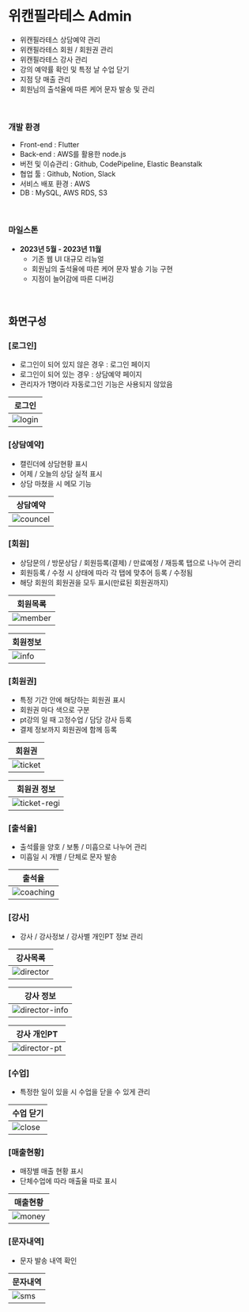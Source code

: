 # 위캔필라테스 Admin

- 위캔필라테스 상담예약 관리
- 위캔필라테스 회원 / 회원권 관리
- 위캔필라테스 강사 관리
- 강의 예약률 확인 및 특정 날 수업 닫기
- 지점 당 매출 관리
- 회원님의 출석율에 따른 케어 문자 발송 및 관리

<br>

### 개발 환경

- Front-end : Flutter
- Back-end : AWS를 활용한 node.js
- 버전 및 이슈관리 : Github, CodePipeline, Elastic Beanstalk
- 협업 툴 : Github, Notion, Slack
- 서비스 배포 환경 : AWS
- DB : MySQL, AWS RDS, S3

<br>


### 마일스톤
- **2023년 5월 - 2023년 11월**
    - 기존 웹 UI 대규모 리뉴얼
    - 회원님의 출석율에 따른 케어 문자 발송 기능 구현
    - 지점이 늘어감에 따른 디버깅

<br>

## 화면구성

### [로그인]
- 로그인이 되어 있지 않은 경우 : 로그인 페이지
- 로그인이 되어 있는 경우 : 상담예약 페이지
- 관리자가 1명이라 자동로그인 기능은 사용되지 않았음

| 로그인 |
|----------|
|![login](https://github.com/user-attachments/assets/e4246a21-86bd-4647-9a19-9ee32e2261c1)|


### [상담예약]
- 캘린더에 상담현황 표시
- 어제 / 오늘의 상담 실적 표시
- 상담 마쳤을 시 메모 기능

| 상담예약 |
|----------|
|![councel](https://github.com/user-attachments/assets/e70a557d-491c-4d36-b1c5-d2b46b7a826b)|


### [회원]
- 상담문의 / 방문상담 / 회원등록(결제) / 만료예정 / 재등록 탭으로 나누어 관리
- 회원등록 / 수정 시 상태에 따라 각 탭에 맞추어 등록 / 수정됨
- 해당 회원의 회원권을 모두 표시(만료된 회원권까지)

| 회원목록 |
|----------|
|![member](https://github.com/user-attachments/assets/bd2c583c-593d-4567-92a0-661dcf0f1ec8)|

| 회원정보 |
|----------|
|![info](https://github.com/user-attachments/assets/1f993436-3c6a-4b65-bb03-5a391c4435cd)|


### [회원권]
- 특정 기간 안에 해당하는 회원권 표시
- 회원권 마다 색으로 구분
- pt강의 일 때 고정수업 / 담당 강사 등록
- 결제 정보까지 회원권에 함께 등록

| 회원권 |
|----------|
|![ticket](https://github.com/user-attachments/assets/945cfe0d-ee2b-41f3-953f-214c8ea1f422)|

| 회원권 정보 |
|----------|
|![ticket-regi](https://github.com/user-attachments/assets/682dfc99-6701-4190-9552-386486f366d9)|


### [출석율]
- 출석률을 양호 / 보통 / 미흡으로 나누어 관리
- 미흡일 시 개별 / 단체로 문자 발송

| 출석율 |
|----------|
|![coaching](https://github.com/user-attachments/assets/02c913c3-da56-4910-9858-cc86b57fb3c6)|


### [강사]
- 강사 / 강사정보 / 강사별 개인PT 정보 관리

| 강사목록 |
|----------|
|![director](https://github.com/user-attachments/assets/96f08280-df72-4b17-8800-8a351e919808)|

| 강사 정보 |
|----------|
|![director-info](https://github.com/user-attachments/assets/70746779-4bfa-4d9e-8517-71422ce56186)|

| 강사 개인PT |
|----------|
|![director-pt](https://github.com/user-attachments/assets/25ce8de2-f977-44d4-acf3-10677dde198f)|


### [수업]
- 특정한 일이 있을 시 수업을 닫을 수 있게 관리

| 수업 닫기 |
|----------|
|![close](https://github.com/user-attachments/assets/3b19158f-d123-41bd-9d75-7fea0dca9dc0)|


### [매출현황]
- 매장별 매출 현황 표시
- 단체수업에 따라 매출율 따로 표시

| 매출현황 |
|----------|
|![money](https://github.com/user-attachments/assets/e916c15e-2858-46b1-addf-7ca17b5a5c94)|


### [문자내역]
- 문자 발송 내역 확인

| 문자내역 |
|----------|
|![sms](https://github.com/user-attachments/assets/b0d56ada-317f-4b6c-8b4e-1bf064d47069)|

